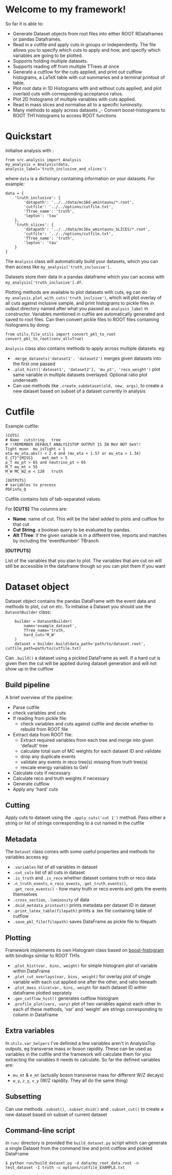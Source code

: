 # Welcome to my framework!

So far it is able to:

- Generate Dataset objects from root files into either ROOT RDataframes or pandas Dataframes.
- Read in a cutfile and apply cuts in groups or independently. The file allows you to specify which cuts to apply and
  how, and specify which variables are going to be plotted.
- Supports holding multiple datasets.
- Supports reading off from multiple TTrees at once
- Generate a cutflow for the cuts applied, and print out cutflow histograms, a LaTeX table with cut summaries and a
  terminal printout of table.
- Plot root data in 1D Histograms with and without cuts applied, and plot overlaid cuts with corresponding acceptance
  ratios.
- Plot 2D histograms of multiple variables with cuts applied.
- Read in mass slices and normalise all to a specific luminosity.
- Many methods to apply across datasets
  _- Convert boost-histograms to ROOT TH1 histograms to access ROOT functions

# Quickstart

Initialise analysis with :

```
from src.analysis import Analysis
my_analysis = Analysis(data, analysis_label='truth_inclusive_and_slices')
```

where `data` is a dictionary containing information on your datasets. For example:

```
data = {
    'truth_inclusive': {
        'datapath': '../../data/mc16d_wmintaunu/*.root',
        'cutfile': '../../options/cutfile.txt',
        'TTree_name': 'truth',
        'lepton': 'tau'
    },
    'truth_slices': {
        'datapath': '../../data/mc16a_wmintaunu_SLICES/*.root',
        'cutfile': '../../options/cutfile.txt',
        'TTree_name': 'truth',
        'lepton': 'tau'
    }
}
```

The `Analysis` class will automatically build your datasets, which you can then access
like `my_analysis['truth_inclusive']`.

Datasets store their data in a pandas dataframe which you can access with `my_analysis['truth_inclusive'].df`.

Plotting methods are available to plot datasets with cuts, eg can do
`my_analysis.plot_with_cuts('truth_inclsive')`,
which will plot overlay of all cuts against inclusive sample, and print histograms to pickle files in output directory
named after what you passed as `analysis_label` in constructor. Variables mentioned in cutfile are automatically
generated and saved to root files.
Can then convert pickle files to ROOT files containing histograms by doing:

```
from utils.file_utils import convert_pkl_to_root
convert_pkl_to_root(conv_all=True)
```

`Analysis` class also contains methods to apply across multiple datasets. eg:

- `.merge_datasets('dataset1'. 'dataset2')` merges given datasets into the first one passed
- `.plot_hist(['dataset1', 'dataset2'], 'mu_pt', 'reco_weight')` plot same variable in multiple datasets overlayed.
  Optional ratio plot underneath
- Can use methods like `.create_subdataset(old, new, args)`, to create a new dataset based on subset of a dataset
  currently in analysis

# Cutfile

Example cutfile:

```
[CUTS]
# Name	cutstring	tree
# !!REMEMBER DEFAULT ANALYSISTOP OUTPUT IS IN MeV NOT GeV!!
Tight muon	mu_isTight = 1
eta	mu_eta.abs() < 2.4 and (mu_eta < 1.57 or mu_eta > 1.34)
E_{T}^{MISS}	met_met > 5
p_T	mu_pt > 65 and neutrino_pt > 65
M_T	mu_mt >	55
M_W	MC_WZ_m < 120	truth

[OUTPUTS]
# variables to process
PDFinfo_Q
```

Cutfile contains lists of tab-separated values.

For **[CUTS]** The columns are:

- **Name**: name of cut. This will be the label added to plots and cutflow for that cut
- **Cut String**: a boolean query to be evaluated by pandas.
- **Alt TTree**: if the given variable is in a different tree, imports and matches by including the 'eventNumber'
  TBranch

**[OUTPUTS]**

List of the variables that you plan to plot. The variables that are cut on will still be accessible in the dataframe
though so you can plot them if you want

# Dataset object

Dataset object contains the pandas DataFrame with the event data and methods to plot, cut on etc.
To initialise a Dataset you should use the `DatasetBuilder` class:

```
    builder = DatasetBuilder(
        name='example_dataset',
        TTree_name='truth,
        hard_cut='M_W'
    )
    dataset = builder.build(data_path='path/to/dataset.root', cutfile_path=path/to/cutfile.txt)
```

Can `.build()` a dataset using a pickled DataFrame as well. If a hard cut is given then the cut will be applied during
dataset generation and will not show up in the cutflow

## Build pipeline

A brief overview of the pipeline:

- Parse cutfile
- check variables and cuts
- If reading from pickle file:
    - check variables and cuts against cutfile and decide whether to rebuild from ROOT file
- Extract data from ROOT file:
    - Extract required variables from each tree and merge into given 'default' tree
    - calculate total sum of MC weights for each dataset ID and validate
    - drop any duplicate events
    - validate any events in reco tree(s) missing from truth tree(s)
    - rescale energy variables to GeV
- Calculate cuts if necessary
- Calculate reco and truth weights if necessary
- Generate cutflow
- Apply any 'hard' cuts

## Cutting

Apply cuts to dataset using the `.apply_cuts('cut 1')` method. Pass either a string or list of strings corresponding to
a cut named in the cutfile

## Metadata

The `Dataset` class comes with some useful properties and methods for variables access eg:

- `.variables` list of all variables in dataset
- `.cut_cols` list of all cuts in dataset
- `.is_truth` and `.is_reco` whether dataset contains truth or reco data
- `.n_truth_events`, `n_reco_events`, `.get_truth_events()`, `.get_reco_events()` - how many truth or reco events and
  gets the events themselves
- `.cross_section`, `.luminosity` of data
- `.dsid_metdata_printout()` prints metadata per dataset ID in dataset
- `.print_latex_table(filepath)` prints a .tex file containing table of cutflow
- `.save_pkl_file(filepath)` saves DataFrame as pickle file to filepath

## Plotting

Framework implements its own Histogram class based on [boost-histogram](https://github.com/scikit-hep/boost-histogram)
with bindings similar to ROOT TH1s

- `.plot_hist(var, bins, weight)` for simple histogram plot of variable within DataFrame
- `.plot_cut_overlays(var, bins, weight)` for overlay plot of single variable with each cut applied one after the other,
  and ratio beneath
- `.plot_mass_slice(var, bins, weight` for each dataset ID within dataframe plotted seprately
- `.gen_cutflow_hist()` generates cutflow histogram
- `.profile_plot(varx, vary)` plot of two variables against each other
  In each of these methods, 'var' and 'weight' are strings corresponding to column in DataFrame

## Extra variables

In `utils.var_helpers` I've definied a few variables aren't in AnalysisTop outputs, eg transverse mass or boson
rapidity. These can be used as variables in the cutfile and the framework will calculate them for you: extracting the
variables it needs to calculate.
So far the defined variables are:

- `mu_mt` & `e_mt` (actually boson transverse mass for different W/Z decays)
- `w_y`, `z_y`, `v_y` (W/Z rapidity. They all do the same thing)

## Subsetting

Can use methods `.subset()`, `.subset_dsid()` and `.subset_cut()` to create a new dataset based on subset of current
dataset

## Command-line script

in `run/` directory is provided the `build_dataset.py` script which can generate a single Dataset from the command line
and print cutflow and pickled DataFrame

```
$ python run/build_dataset.py -d data/my_root_data.root -n test_dataset -I truth -c options/cutfile_EXAMPLE.txt
```
